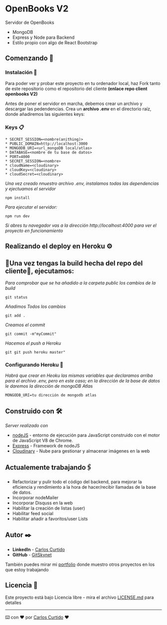 # OpenBooks V2

Servidor de OpenBooks
* MongoDB 
* Express y Node para Backend
* Estilo propio con algo de React Bootstrap

## Comenzando 🚀
### Instalación 🔧
Para poder ver y probar este proyecto en tu ordenador local, haz Fork tanto de este repositorio como el repositorio del cliente **(enlace repo client openbooks V2)**

Antes de poner el servidor en marcha, debemos crear un archivo y descargar las pedendencias.
Crea  un **archivo .env** en el directorio raíz, donde añadiremos las siguientes keys:

### Keys 📋

```
* SECRET_SESSION=<nombre(anithing)>
* PUBLIC_DOMAIN=http://localhost:3000
* MONGODB_URI=<url_mongoDB local/atlas>
* DATABASE=<nombre de tu base de datos>
* PORT=4000
* SECRET_SESSION=<nombre>
* cloudName=<cloudinary>
* cloudKey=<cloudinary>
* cloudSecret=<cloudinary>
```


_Una vez creado nnuestro archivo .env, instalamos todas las dependencias y ejectuamos el servidor_

```
npm install
```

_Para ejecutar el servidor:_

```
npm run dev
```

_Si abres tu navegador vas a la dirección http://localhost:4000 para ver el proyecto en funcionamiento_

## Realizando el deploy en Heroku ⚙️

## 📌Una vez tengas la build hecha del repo del cliente📌, ejecutamos:

_Para comprobar que se ha añadido a la carpeta public los cambios de la build_
```
git status
```
_Añadimos  Todos los cambios_
```
git add .
```
_Creamos el commit_
```
git commit -m"myCommit"
```
_Hacemos el push a Heroku_
```
git git push heroku master"
```

### Configurando Heroku 🔩

_Habrá que crear en Heoku las mismas variables que declaramos arriba para el archivo .env, pero en este caso; en la dirección de la base de datos le daremos la dirección de mongoDB Atlas_

```
MONGODB_URI=tu dirección de mongodb atlas
```

## Construido con 🛠️

_Server realizado con_

* [nodeJS](https://nodejs.org/es/) - entorno de ejecución para JavaScript construido con el motor de JavaScript V8 de Chrome.
* [Express](https://expressjs.com/es/) - Framework de nodeJS
* [Cloudinary](https://cloudinary.com/) - Nube para gestionar y almacenar imágenes en la web

## Actualemente trabajando🖇️

- Refactorizar y pulir todo el código del backend, para mejorar la eficiencia y rendimiento a la hora de hacer/recibir llamadas de la base de datos.
- Incorporar nodeMailer
- Incorporar Disquss en la web
- Habilitar la creación de listas (user)
- Habilitar feed social
- Habilitar añadir a favoritos/user Lists  

## Autor ✒️

* **LinkedIn** - [Carlos Curtido](https://www.linkedin.com/in/carlos-curtido/)
* **GitHub** - [GitSkynet](https://github.com/GitSkynet)

También puedes mirar mi [portfolio](https://portfoliocurtido.herokuapp.com/) donde muestro otros proyectos en los que estoy trabajando 

## Licencia 📄

Este proyecto está bajo Licencia libre - mira el archivo [LICENSE.md](LICENSE.md) para detalles

---
⌨️ con ❤️ por [Carlos Curtido](https://github.com/GitSkynet) ❤️
